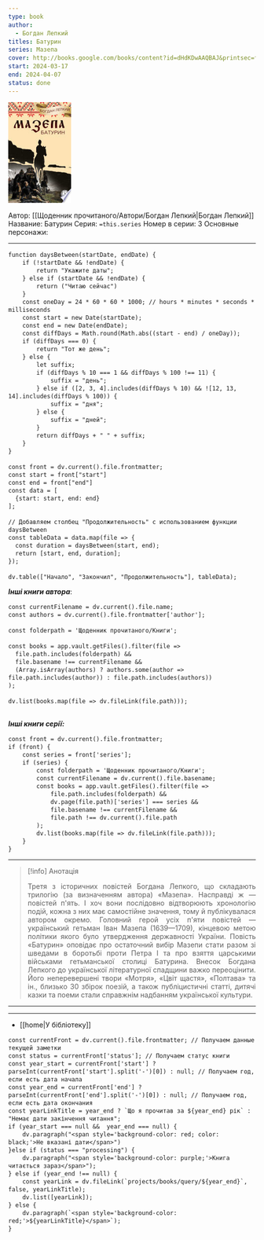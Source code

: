```yaml
---
type: book
author:
  - Богдан Лепкий
titles: Батурин
series: Мазепа
cover: http://books.google.com/books/content?id=dHdKDwAAQBAJ&printsec=frontcover&img=1&zoom=1&edge=curl&source=gbs_api
start: 2024-03-17
end: 2024-04-07
status: done
---
```

![cover|150](media/cover!150-291.jpg)

Автор: [[Щоденник прочитаного/Автори/Богдан Лепкий|Богдан Лепкий]]
Название: Батурин
Серия:  `=this.series`
Номер в серии:  3
Основные персонажи:

---
```dataviewjs
function daysBetween(startDate, endDate) {
	if (!startDate && !endDate) { 
		return "Укажите даты"; 
	} else if (startDate && !endDate) {
		return ("Читаю сейчас")
	}
	const oneDay = 24 * 60 * 60 * 1000; // hours * minutes * seconds * milliseconds
	const start = new Date(startDate);
	const end = new Date(endDate);
	const diffDays = Math.round(Math.abs((start - end) / oneDay));
	if (diffDays === 0) {
		return "Тот же день";   
	} else {
		let suffix;     
	    if (diffDays % 10 === 1 && diffDays % 100 !== 11) {
		    suffix = "день";     
	    } else if ([2, 3, 4].includes(diffDays % 10) && ![12, 13, 14].includes(diffDays % 100)) {
			suffix = "дня";     
		} else {       
			suffix = "дней";     
		}          
		return diffDays + " " + suffix;   
	} 
}  

const front = dv.current().file.frontmatter;
const start = front["start"]
const end = front["end"]
const data = [
  {start: start, end: end}
];

// Добавляем столбец "Продолжительность" с использованием функции daysBetween
const tableData = data.map(file => {
  const duration = daysBetween(start, end);
  return [start, end, duration];
});

dv.table(["Начало", "Закончил", "Продолжительность"], tableData);
```
***Інші книги автора***:
```dataviewjs
const currentFilename = dv.current().file.name;
const authors = dv.current().file.frontmatter['author'];

const folderpath = 'Щоденник прочитаного/Книги';

const books = app.vault.getFiles().filter(file =>
  file.path.includes(folderpath) &&
  file.basename !== currentFilename &&
  (Array.isArray(authors) ? authors.some(author => file.path.includes(author)) : file.path.includes(authors))
);

dv.list(books.map(file => dv.fileLink(file.path)));


```
***Інші книги серії:***
```dataviewjs
const front = dv.current().file.frontmatter;
if (front) {
	const series = front['series'];
	if (series) {
		const folderpath = 'Щоденник прочитаного/Книги';
		const currentFilename = dv.current().file.basename;
		const books = app.vault.getFiles().filter(file =>  
			file.path.includes(folderpath) && 
			dv.page(file.path)['series'] === series && 
			file.basename !== currentFilename &&
			file.path !== dv.current().file.path 
		);
		dv.list(books.map(file => dv.fileLink(file.path)));
	}
}

```

---
>[!info] Анотація
><p align="justify">Третя з історичних повістей Богдана Лепкого, що складають трилогію (за визначенням автора) «Мазепа». Насправді ж — повістей п'ять. І хоч вони послідовно відтворюють хронологію подій, кожна з них має самостійне значення, тому й публікувалася автором окремо. Головний герой усіх п'яти повістей — український гетьман Іван Мазепа (1639—1709), кінцевою метою політики якого було утвердження державності України. Повість «Батурин» оповідає про остаточний вибір Мазепи стати разом зі шведами в боротьбі проти Петра І та про взяття царськими військами гетьманської столиці Батурина. Внесок Богдана Лепкого до української літературної спадщини важко переоцінити. Його неперевершені твори «Мотря», «Цвіт щастя», «Полтава» та ін., близько 30 збірок поезій, а також публіцистичні статті, дитячі казки та поеми стали справжнім надбанням української культури.</p>
___

****
- [[home|У бібліотеку]]

```dataviewjs
const currentFront = dv.current().file.frontmatter; // Получаем данные текущей заметки 
const status = currentFront['status']; // Получаем статус книги 
const year_start = currentFront['start'] ? parseInt(currentFront['start'].split('-')[0]) : null; // Получаем год, если есть дата начала 
const year_end = currentFront['end'] ? parseInt(currentFront['end'].split('-')[0]) : null; // Получаем год, если есть дата окончания 
const yearLinkTitle = year_end ? `Що я прочитав за ${year_end} рік` : "Немає дати закінчення читання"; 
if (year_start === null &&  year_end === null) {
	dv.paragraph("<span style='background-color: red; color: black;'>Не вказані дати</span>")
}else if (status === "processing") { 
	dv.paragraph("<span style='background-color: purple;'>Книга читається зараз</span>");
} else if (year_end !== null) { 
	const yearLink = dv.fileLink(`projects/books/query/${year_end}`, false, yearLinkTitle); 
	dv.list([yearLink]); 
} else { 
	dv.paragraph(`<span style='background-color: red;'>${yearLinkTitle}</span>`);
}
```